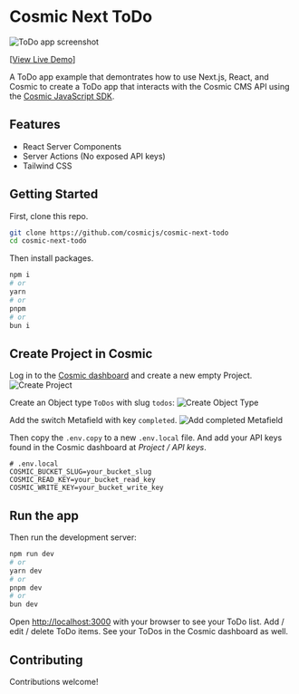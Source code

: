 # Cosmic Next ToDo
![ToDo app screenshot](https://imgix.cosmicjs.com/f082fc30-16c1-11ef-9eca-7d347081a9fb-CleanShot-2024-05-20-at-08.58.322x.png)

[[View Live Demo](https://cosmic-next-todo.vercel.app/)]

A ToDo app example that demontrates how to use Next.js, React, and Cosmic to create a ToDo app that interacts with the Cosmic CMS API using the [Cosmic JavaScript SDK](https://www.npmjs.com/package/@cosmicjs/sdk).

## Features

- React Server Components
- Server Actions (No exposed API keys)
- Tailwind CSS

## Getting Started

First, clone this repo.

```bash
git clone https://github.com/cosmicjs/cosmic-next-todo
cd cosmic-next-todo
```

Then install packages.

```bash
npm i
# or
yarn
# or
pnpm
# or
bun i
```

## Create Project in Cosmic

Log in to the [Cosmic dashboard](https://app.cosmicjs.com/) and create a new empty Project.
![Create Project](https://imgix.cosmicjs.com/8e311430-0bd7-11ef-9eca-7d347081a9fb-create-new-project.png?w=2000&auto=forat,compression)

Create an Object type `ToDos` with slug `todos`:
![Create Object Type](https://imgix.cosmicjs.com/e457e220-160f-11ef-9eca-7d347081a9fb-CleanShot-2024-05-19-at-11.44.112x.png?w=2000&auto=forat,compression)

Add the switch Metafield with key `completed`.
![Add completed Metafield](https://imgix.cosmicjs.com/e5873a60-160f-11ef-9eca-7d347081a9fb-CleanShot-2024-05-19-at-11.43.322x.png?w=2000&auto=forat,compression)

Then copy the `.env.copy` to a new `.env.local` file. And add your API keys found in the Cosmic dashboard at _Project / API keys_.

```
# .env.local
COSMIC_BUCKET_SLUG=your_bucket_slug
COSMIC_READ_KEY=your_bucket_read_key
COSMIC_WRITE_KEY=your_bucket_write_key
```

## Run the app

Then run the development server:

```bash
npm run dev
# or
yarn dev
# or
pnpm dev
# or
bun dev
```

Open [http://localhost:3000](http://localhost:3000) with your browser to see your ToDo list. Add / edit / delete ToDo items. See your ToDos in the Cosmic dashboard as well.

## Contributing
Contributions welcome!
